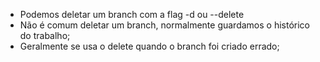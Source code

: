 * Podemos deletar um branch com a flag -d ou --delete
* Não é comum deletar um branch, normalmente guardamos o histórico do trabalho;
* Geralmente se usa o delete quando o branch foi criado errado;
